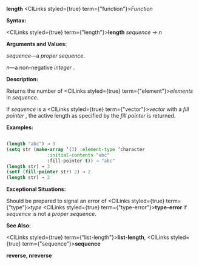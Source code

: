 **length** <ClLinks styled={true} term={"function"}><i>Function</i></ClLinks> 



**Syntax:** 



<ClLinks styled={true} term={"length"}><b>length</b></ClLinks> *sequence → n* 



**Arguments and Values:** 



*sequence*—a *proper sequence*. 



*n*—a non-negative *integer* . 



**Description:** 



Returns the number of <ClLinks styled={true} term={"element"}><i>elements</i></ClLinks> in *sequence*. 



If *sequence* is a <ClLinks styled={true} term={"vector"}><i>vector</i></ClLinks> with a *fill pointer* , the active length as specified by the *fill pointer* is returned. 



**Examples:**
```lisp

(length "abc") → 3 
(setq str (make-array ’(3) :element-type ’character 
		       :initial-contents "abc" 
		       :fill-pointer t)) → "abc" 
(length str) → 3 
(setf (fill-pointer str) 2) → 2 
(length str) → 2 

```
**Exceptional Situations:** 



Should be prepared to signal an error of <ClLinks styled={true} term={"type"}><i>type</i></ClLinks> <ClLinks styled={true} term={"type-error"}><b>type-error</b></ClLinks> if *sequence* is not a *proper sequence*. 



**See Also:** 



<ClLinks styled={true} term={"list-length"}><b>list-length</b></ClLinks>, <ClLinks styled={true} term={"sequence"}><b>sequence</b></ClLinks> 







 



 



**reverse, nreverse** 



